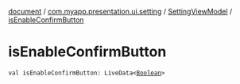 [document](../../index.md) / [com.myapp.presentation.ui.setting](../index.md) / [SettingViewModel](index.md) / [isEnableConfirmButton](./is-enable-confirm-button.md)

# isEnableConfirmButton

`val isEnableConfirmButton: LiveData<`[`Boolean`](https://kotlinlang.org/api/latest/jvm/stdlib/kotlin/-boolean/index.html)`>`
